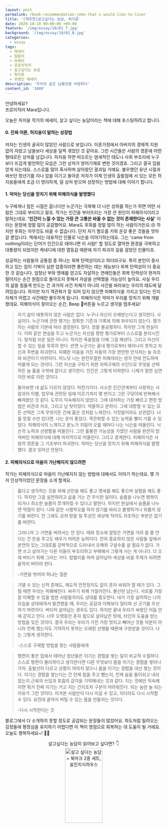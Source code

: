 ```yaml
---
layout: post
permalink: /book-recommendation-joke-that-i-would-like-to-live/
title: '[책추천]살고싶다는 농담, 허지웅'
date: 2020-10-18 00:00:00 +09:00
feature: '/img/essay/10/01_T.jpg'
background: '/img/essay/10/01_B.jpg'
categories:
  - essay
tags:
  - 에세이
  - 일잘러
  - 마케터
  - 프로이직러
  - 살고싶다는 농담
  - 허지웅
  - 유명인 에세이
description: '우리의 삶은 남들만큼 비범하다'
content_id: '1009'
---
```


안녕하세요?<br>프로이직러 Mara입니다.

오늘은 허지웅 작가의 에세이, 살고 싶다는 농담이라는 책에 대해 포스팅하려고 합니다.

#### 0. 진짜 어른, 허지웅이 말하는 성장법

저자는 인생의 굴곡이 많았던 사람으로 보입니다. 이혼가정에서 아버지의 경제적 지원 없이 자랐고 남들보다 세상을 일찍 겪었던 것 같아요. 그런 시간들은 사람의 영혼에 어떤 형태로든 상처를 남깁니다. 허지웅 하면 떠오르는 염세적인 태도나 사회 부조리에 누구보다 뜨겁게 발언하던 모습은 그런 상처가 방어기제로 변한 것이겠죠. 그리고 결국 암을 얻게 되는데요. 스스로를 많이 혹사하며 살아왔던 결과일 거예요. 불우했던 유년 시절과 애쓰던 청년기를 지나 암을 이기고 돌아온 저자가 이제 인생의 출발점에 서 있는 모든 허지웅들에게 조금 더 영리하게, 덜 상처 받으며 성장하는 방법에 대해 이야기 합니다.

#### 1. 악마는 당신을 망치기 위해 피해의식을 발명했다

누구에게나 힘든 시절은 옵니다만 누군가는 극복해 더 나은 성취를 하는가 하면 어떤 사람은 그대로 부러지고 말죠. 작가는 인간을 부러뜨리는 가장 큰 원인이 피해의식이라고 말하는데요. **'인간이 느낄 수 있는 가장 큰 고통은 바꿀 수 없는 것이 존재한다는 사실'** 이라는 문장에 정말 많이 공감했어요. Mara도 후회를 정말 많이 하는 사람이거든요.😣 하지만 후회는 아무것도 바꿀 수 없습니다. 단지 자기 혐오를 키워 온갖 좋은 것들을 앗아갈 뿐입니다. 책에서는 대표적인 인물로 닉슨을 이야기하는데요. 그는 'came from nothing이라는 단어가 인간으로 태어나면 이 사람!' 할 정도로 열악한 환경을 극복하고 대통령이 되었지만 케네디에 대한 열등감 때문에 자기 파괴의 길을 걸었던 인물이죠.

성공하는 사람들의 공통점 중 하나는 회복 탄력성이라고 하더라구요. 특히 본인이 종사하고 있는 업이 기복이 심한 업종이라면 롱런하는 데는 재능보다 회복 탄력성이 더 중요한 것 같습니다. 엄청난 부와 명예를 얻고도 자살하는 연예인들은 회복 탄력성이 현저히 떨어지는 순간 원점으로 돌아오지 못해서 자살을 선택했을 가능성이 높아요. 사실 우리의 삶을 힘들게 만드는 건 과거의 사건 자체가 아니라 사건을 바라보는 우리의 태도에 달려있습니다. 하지만 자기 객관화가 잘 되어 있지 않으면 피해의식을 가지고 있다는 인지 자체가 어렵고 사건에만 몰두하게 됩니다. 피해의식은 악마가 우리를 망치기 위해 개발했데요. 피해의식이 찾아오는 순간, Beep 🚨버튼을 누르고 생각을 멈추세요!

> 자기 삶이 애틋하지 않은 사람은 없다. 누구나 자신이 오해받는다고 생각한다. 사실이다. 누군가에 관한 평가는 정확한 기준과 기록에 의해 좌우되지 않는다. 평가하는 사람의 기분에 따라 결정된다. 맞다. 정말 불공평하다. 하지만 그게 현실이다. 이와 같은 현실을 두고 누군가는 자신을 향한 평가로부터 스스로를 분리시킨다. 말처럼 쉬운 일은 아니다. 하지만 죽을힘을 다해 그걸 해낸다. 그리고 자신이 할 수 있는 일을 묵묵히 한다. 반면 누군가는 끝내 평가로부터 헤어나지 못하고 자신과 주변을 파괴한다. 피폐한 마음을 가진 자들의 가장 편안한 안식처는 늘 자조와 비관이기 마련이다. 어느덧 나는 완전무결한 피해자라는 생각 안에 안도하며 머물게 되는 것이다. 그런 자신을 구하기 위한 자력구제의 수단으로 무엇을 선택하든 늘 옳을 수밖에 없다고 생각한다. 인간은 그렇게 타락한다. 니체가 말한 심연이란 바로 이런 것이다.
>
> 돌아보면 내 삶도 다르지 않았다. 마찬가지다. 사소한 인간관계부터 사랑하는 사람과의 이별, 업무에 관련된 일에 이르기까지 몇 번이고 그런 구덩이에 반복해서 빠져왔던 것 같다. 도무지 익숙해지지 않았다. 그에 대처하는 가장 빠르고 편한 방법은 비관과 자조, 그리고 남 탓이었다. 억울하고 분하다. 그에 대항할 수 있는 모든 선택은 그게 무엇이든 간에 옳은 것처럼 느껴진다. 거짓말이라도 상관없다. 너를 망칠 수만 있다면. 나는 운이 좋았다. 객관화할 수 있는 능력을 빨리 기를 수 있었다. 피해의식이 느껴지고 분노가 치밀어 오를 때마다 나는 닉슨을 떠올린다. 닉슨의 노력과 선량함을 떠올린다. 그런 훌륭한 가능성을 가졌던 사람을 완전히 망쳐버린 피해의식에 대해 마지막으로 떠올린다. 그리고 경계한다. 피해의식은 사람의 영혼을 그 기초부터 파괴한다. 악마는 당신을 망치기 위해 피해의식을 발명했다. 결코 잊어선 안된다.

#### 2. 피해의식으로 마음이 가난해지지 않으려면

작가는 피해의식으로 마음이 가난해지지 않는 방법에 대해서도 이야기 하는데요. 몇 가지 인상적이었던 문장을 소개 할게요.

> 옳다고 생각하는 것을 위해 선언을 해도 좋고 맹세를 해도 좋으며 실험을 해도 좋다. 하지만 그걸 실천하려고 삶을 거는 건 무식한 일이다. 슬픔을 나누면 행복이 되거나 최소한 슬픔이 쪼개어질 수 있다고 말한다. 하지만 현실에서 슬픔을 나누면 약점이 된다. 나와 같은 시행착오를 하지 않기를 바라고 불행하거나 외롭지 않기를 바란다. 안 그래도 상처 받을 일 투성인 세상에 적어도 자초하는 부분은 없기를 바란다.
>
> 그러니까 그 가면을 버려서는 안 된다. 때와 장소에 알맞은 가면을 가려 쓸 줄 안다는 건 돈을 주고도 배우기 어려운 능력이다. 전혀 중요하지 않은 사람들 앞에서 본연의 있는 그대로를 강박적으로 드러내서 오해와 구설수를 살 필요가 없다. 가면 쓰고 살아가는 다른 이들이 부조리하고 부패해서 그렇게 사는 게 아니다. 더 오래 버티기 위해 그러는 거다. 밥벌이를 하며 살아남아 세상을 바꿀 주체가 되려면 끝까지 버텨야 한다.
>
> -가면을 벗어야 하냐는 질문

> 기댈 수 있는 신적 존재도, 제도적 안전장치도 없이 혼자 싸워야 할 때가 있다. 그럴 때면 우리는 피폐해진다. 싸우기 위해 거칠어진다. 불신만 남는다. 서로를 가장 잘 이해할 수 있을 법한 사람들끼리도 상대를 증오한다. 내가 가장 싫어하는 나의 모습을 상대에게서 발견했을 때, 우리는 공감과 이해보다 질타와 선 긋기를 우선하기 마련이다. 버티어 살아남는 경우도 있다. 하지만 끝내 우리가 싸웠던 어둠 안에 갇히고 만다. 너무 오랫동안 혼자 힘으로 살아남은 탓에, 타인의 도움을 받는 방법을 잊은 것이다. 결국 우리는 우리가 가진 가장 멋지고 빼어난 것들 덕분이 아니라 언제 했는지도 기억하지 못하는 오래된 선행들 때문에 구원받을 것이다. 나는 그렇게 생각한다.
>
> -스스로 구제할 방법을 찾는 사람들에게

> 형편이 좋은 집에서 태어난 청년들은 이기는 경험을 쌓는 일이 비교적 수월하다. 스스로 형편이 불리하다고 생각한다면 다른 무엇보다 몸을 이기는 경험을 쌓아나가자. 출발선이 다르고 상황이 여의치 않으니 몸을 이기는 경험을 대신 쌓는 것이다. 이기는 경험을 쌓는다는 건 언제 힘을 주고 뺐는지, 언제 숨을 들이쉬고 내쉬었는지 근육의 쓰임과 호흡의 감각을 기억해내는 것과 같다. 지는 것에만 익숙해지면 뭐가 진짜 이기는 거고 지는 건지조차 구분이 어려워진다. 되는 놈만 늘 되는 이유가 그런 것이다. 이겨본 사람만이 다시 이길 수 있고, 지더라도 다시 시작할 수 있다. 요컨대 끝까지 버틸 수 있는 몸을 만들자는 것이다.
>
> -다시 시작한다는 것

블로그에서 다 소개하지 못할 정도로 공감되는 문장들이 많았어요. 파도처럼 밀려오는 감정들에 평정심을 유지하기 어렵다면 이 책이 영점으로 회복하는 데 도움이 될 거에요.  <br>
오늘도 행복하세요~! 🙋‍♀️

<center>살고싶다는 농담이 읽어보고 싶다면? 👇</center>

<center><a href="https://coupa.ng/bLi6zR" target="_blank"><img src="https://static.coupangcdn.com/image/affiliate/banner/6b328ca6dad2872cc953eaaf6882146e@2x.jpg" alt="살고 싶다는 농담 + 북마크 2종 세트, 웅진지식하우스" width="120" height="240"></a></center>
